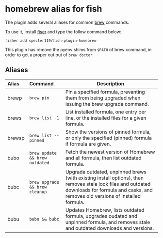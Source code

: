 # homebrew alias for fish

The plugin adds several aliases for common [brew](https://brew.sh) commands.

To use it, install [fiser](https://github.com/jorgebucaran/fisher) and type the follow command below:

```shell:
fisher add specter119/fish-plugin-homebrew
```

This plugin has remove the pyenv shims from `$PATH` of brew command, in order to get a proper out put of `brew doctor`

## Aliases

| Alias  | Command              | Description   |
|:-------|:---------------------|---------------|
| brewp  | `brew pin`           | Pin a specified formula, preventing them from being upgraded when issuing the brew upgrade <formula> command. |
| brews  | `brew list -1`       | List installed formula, one entry per line, or the installed files for a given formula. |
| brewsp | `brew list --pinned` | Show the versions of pinned formula, or only the specified (pinned) formula if formula are given. |
| bubo   | `brew update && brew outdated` | Fetch the newest version of Homebrew and all formula, then list outdated formula. |
| bubc   | `brew upgrade && brew cleanup` | Upgrade outdated, unpinned brews (with existing install options), then removes stale lock files and outdated downloads for formula and casks, and removes old versions of installed formula. |
| bubu   | `bubo && bubc`       | Updates Homebrew, lists outdated formula, upgrades oudated and unpinned formula, and removes stale and outdated downloads and versions. |
